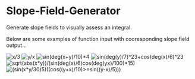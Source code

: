 # Slope-Field-Generator
Generate slope fields to visually assess an integral.

Below are some examples of function input with cooresponding slope field output...

![x/3](https://i.gyazo.com/314f463f2a444c3771f74cd5e5bf6336.png)
![y/x](https://i.gyazo.com/e751fcfcab2ffc0571fcf1a52816e7de.png)
![sin(deg(x+y)/10)*4](https://i.gyazo.com/a3c3d7c79ddf709d02e9ec60387b9127.png)
![sin(deg(y)/7)^2*3+cos(deg(x)/6)^2*3](https://i.gyazo.com/1154245792c20d1105ffce040ecdcd06.png)
![sqrt(abs(x*y))/(sin(deg(x)/6)*cos(deg(y*x)/100)*15)](https://i.gyazo.com/5e0148e7e979d446c0d80f863d18299c.png)
![(sin(x*y/30)*5)*((cos((y+x)/10)>=sin((y-x)/5)))](https://i.gyazo.com/243b33e9d8d1c4ce8878e36fb07b456b.png)
